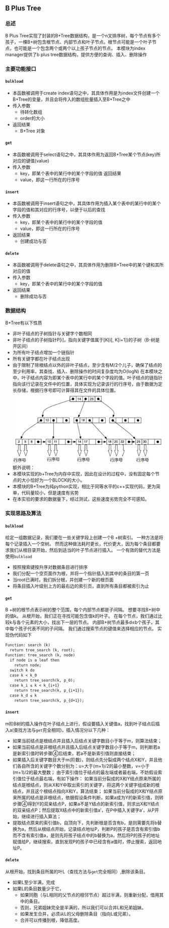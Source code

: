 ## B Plus Tree
### 总述
B Plus Tree实现了封装的B+Tree数据结构，是一个n叉排序树，每个节点有多个孩子，一棵B+树包含根节点、内部节点和叶子节点。根节点可能是一个叶子节点，也可能是一个包含两个或两个以上孩子节点的节点。
本模块为index manager提供了b plus tree数据结构，提供方便的查询、插入、删除操作
### 主要功能接口
#### `bulkload`
- 本函数被调用于create index语句之中，其具体作用是为index文件创建一个B+Tree的变量，并且会将传入的数组批量插入至B+Tree之中
- 传入参数
  - 待转化数组
  - order的大小
- 返回结果
  - B+Tree 对象
#### `get`
- 本函数被调用于select语句之中，其具体作用为返回B+Tree某个节点(key)所对应的键值(value)
- 传入参数
  - key，即某个表中的某行中的某个字段的值
返回结果
  - value，即这一行所在的行序号
#### `insert`
- 本函数被调用于insert语句之中，其具体作用为插入某个表中的某行中的某个字段的值和其对应的行序号，以便于以后的查找
- 传入参数
  - key，即某个表中的某行中的某个字段的值
  - value，即这一行所在的行序号
- 返回结果
  - 创建成功与否
#### `delete`
- 本函数被调用于delete语句之中，其具体作用为删除B+Tree中的某个键和其所对应的值
- 传入参数
  - key，即某个表中的某行中的某个字段的值
- 返回结果
  - 删除成功与否
### 数据结构
B+Tree有以下性质
- 非叶子结点的子树指针与关键字个数相同
- 非叶子结点的子树指针P[i]，指向关键字值属于[K[i], K[i+1])的子树（B-树是开区间）
- 为所有叶子结点增加一个链指针
- 所有关键字都在叶子结点出现
- 由于限制了除根结点以外的非叶子结点，至少含有M/2个儿子，确保了结点的至少利用率，其查找、插入、删除操作的时间复杂度均为O(logN)
在本模块之中，叶子结点内容为即某个表中的某行中的某个字段的值。叶子结点的链指针指向该行记录在文件中的位置，具体实现为记录该行的行序号，由于数据为定长存储，根据行序号即可计算得其在文件的具体位置。
![](./photos/bplustree.png)
额外说明：
- 本模块实现的b+Tree为内存中实现，因此在设计的过程中，没有固定每个节点的大小恰好为一个BLOCK的大小。
- 本模块的B+Tree为纯python实现，相比于同等水平的c++实现代码，更为简单，代码量较小，但是速度有劣势
- 在本实验的要求的数据量下，经过测试，这些速度劣势完全不可感知。
### 实现思路及算法
#### `bulkload`
给定一组数据记录，我们要在一些关键字段上创建一个B +树索引。 一种方法是将每个记录插入一个空树。 然而这种做法耗时更长，代价更大，因为每个条目都要求我们从根目录开始，然后到适当的叶子节点进行插入。 一个有效的替代方法是使用`bulkload`
- 按照搜索键按升序对数据条目进行排序
- 我们分配一个空页面作为根，并将一个指针插入到其中的条目的第一页
- 当root已满时，我们拆分根，并创建一个新的根页面
- 将条目插入叶级别上方的最右边的索引页，直到所有条目都被索引为止
#### `get`
B +树的根节点表示树的整个范围，每个内部节点都是子间隔。
想要寻找B+树中的值k。 从根开始，我们正在寻找可能包含值k的叶子。 在每个节点，我们通过比较k与各个元素的大小，找出下一层的节点。 内部B+树节点最多d≤b个孩子，其中每个孩子代表不同的子间隔。 我们通过搜索节点的键值来选择相应的节点。
实现伪代码如下
```
Function: search (k)
  return tree_search (k, root);
Function: tree_search (k, node)
  if node is a leaf then
    return node;
  switch k do
  case k < k_0
    return tree_search(k, p_0);
  case k_i ≤ k < k_{i+1}
    return tree_search(k, p_{i+1});
  case k_d ≤ k
    return tree_search(k, p_{d+1});
```
#### `insert`
m阶B树的插入操作在叶子结点上进行，假设要插入关键值a，找到叶子结点后插入a(查找方法与`get`完全相同)，插入情况分以下几种：
- 如果当前结点是根结点并且插入后结点关键字数目小于等于m，则算法结束；
- 如果当前结点是非根结点并且插入后结点关键字数目小于等于m，则判断若a是新索引值时转步骤④后结束，若a不是新索引值则直接结束；
- 如果插入后关键字数目大于m(阶数)，则结点先分裂成两个结点X和Y，并且他们各自所含的关键字个数分别为：u=大于(m+1)/2的最小整数，v=小于(m+1)/2的最大整数；
  由于索引值位于结点的最左端或者最右端，不妨假设索引值位于结点最右端，有如下操作：
  如果当前分裂成的X和Y结点原来所属的结点是根结点，则从X和Y中取出索引的关键字，将这两个关键字组成新的根结点，并且这个根结点指向X和Y，算法结束；
  如果当前分裂成的X和Y结点原来所属的结点是非根结点，依据假设条件判断，如果a成为Y的新索引值，则转步骤④得到Y的双亲结点P，如果a不是Y结点的新索引值，则求出X和Y结点的双亲结点P；然后提取X结点中的新索引值a’，在P中插入关键字a’，从P开始，继续进行插入算法；
- 提取结点原来的索引值b，自顶向下，先判断根是否含有b，是则需要先将b替换为a，然后从根结点开始，记录结点地址P，判断P的孩子是否含有索引值b而不含有索引值a，是则先将孩子结点中的b替换为a，然后将P的孩子的地址赋值给P，继续搜索，直到发现P的孩子中已经含有a值时，停止搜索，返回地址P。
#### `delete`
从根开始，找到条目所属的叶L（查找方法与`get`完全相同）,删除该条目。
- 如果L至少半满，完成
- 如果L的条目数量少于它，
  - 如果同胞（与L相同的父节点的相邻节点）超过半满，则重新分配，借用其中的条目。
  - 否则，兄弟姐妹完全是半满的，所以我们可以合并L和兄弟姐妹。
  - 如果发生合并，必须从L的父母删除条目（指向L或兄弟）。
  - 合并可以传播到根，降低高度。
